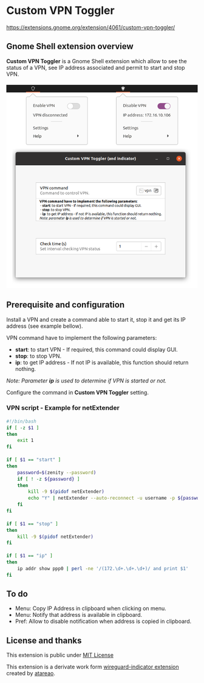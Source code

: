 # Custom VPN Toggler

https://extensions.gnome.org/extension/4061/custom-vpn-toggler/

## Gnome Shell extension overview

**Custom VPN Toggler** is a Gnome Shell extension which allow to see the status of a VPN, see IP address associated and permit to start and stop VPN.

![custom_VPN_Togler.png](images/custom_VPN_Togler.png)

## Prerequisite and configuration

Install a VPN and create a command able to start it, stop it and get its IP address (see example bellow).

VPN command have to implement the following parameters:

* **start**: to start VPN - If required, this command could display GUI.
* **stop**: to stop VPN.
* **ip**: to get IP address - If not IP is available, this function should return nothing.

*Note: Parameter **ip** is used to determine if VPN is started or not.*

Configure the command in **Custom VPN Toggler** setting.

### VPN script - Example for netExtender
```bash
#!/bin/bash
if [ -z $1 ]
then
	exit 1
fi

if [ $1 == "start" ]
then
	password=$(zenity --password)
	if [ ! -z ${password} ] 
	then
		kill -9 $(pidof netExtender)
		echo "Y" | netExtender --auto-reconnect -u username -p ${password} -d domain.example.com 999.999.999.999 
	fi
fi

if [ $1 == "stop" ]
then
	kill -9 $(pidof netExtender)
fi

if [ $1 == "ip" ]
then
	ip addr show ppp0 | perl -ne '/(172.\d+.\d+.\d+)/ and print $1'
fi
```

## To do

* Menu: Copy IP Address in clipboard when clicking on menu.
* Menu: Notify that address is available in clipboard.
* Pref: Allow to disable notification when address is copied in clipboard.
 

## License and thanks

This extension is public under [MIT License](LICENSE)

This extension is a derivate work form [wireguard-indicator extension](https://extensions.gnome.org/extension/3612/wireguard-indicator/) created by [atareao](https://extensions.gnome.org/accounts/profile/atareao).